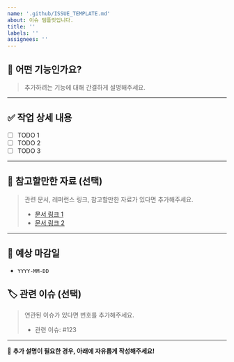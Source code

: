 ```yaml
---
name: '.github/ISSUE_TEMPLATE.md'
about: 이슈 템플릿입니다.
title: ''
labels: ''
assignees: ''
---
```


## 📌 어떤 기능인가요?

> 추가하려는 기능에 대해 간결하게 설명해주세요.

---

## ✅ 작업 상세 내용

- [ ] TODO 1
- [ ] TODO 2
- [ ] TODO 3

---

## 📎 참고할만한 자료 (선택)

> 관련 문서, 레퍼런스 링크, 참고할만한 자료가 있다면 추가해주세요.
>
> - [문서 링크 1](https://example.com)
> - [문서 링크 2](https://example.com)

---

## 🎯 예상 마감일

- `YYYY-MM-DD`

## 🏷 관련 이슈 (선택)

> 연관된 이슈가 있다면 번호를 추가해주세요.
>
> - 관련 이슈: #123

---

👀 **추가 설명이 필요한 경우, 아래에 자유롭게 작성해주세요!**
